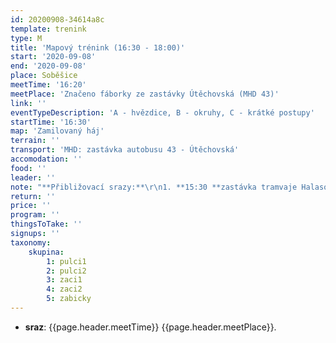 ```yaml
---
id: 20200908-34614a8c
template: trenink
type: M
title: 'Mapový trénink (16:30 - 18:00)'
start: '2020-09-08'
end: '2020-09-08'
place: Soběšice
meetTime: '16:20'
meetPlace: 'Značeno fáborky ze zastávky Útěchovská (MHD 43)'
link: ''
eventTypeDescription: 'A - hvězdice, B - okruhy, C - krátké postupy'
startTime: '16:30'
map: 'Zamilovaný háj'
terrain: ''
transport: 'MHD: zastávka autobusu 43 - Útěchovská'
accomodation: ''
food: ''
leader: ''
note: "**Přibližovací srazy:**\r\n1. **15:30 **zastávka tramvaje Halasovo náměstí (Alena Finstrlová - 605 440 445) *(Odjezd 15:33\tautobus 57 - Klarisky 15:44, 15:53 autobus 43 - Útěchovská,15:56)*\r\n2. **15:25 **zastávka autobusu Skácelova (Andrea Firešová - 728 362 804) *(Odjezd po 15:25\tsměr Královo Pole - nádraží, odjezd 15:38 nebo 15:48 autobus 43 - Útěchovská)*\r\n3. **16:00 **zastávka autobusu 43 - Útěchovská"
return: ''
price: ''
program: ''
thingsToTake: ''
signups: ''
taxonomy:
    skupina:
        1: pulci1
        2: pulci2
        3: zaci1
        4: zaci2
        5: zabicky
---
```


* **sraz**: {{page.header.meetTime}} {{page.header.meetPlace}}.

